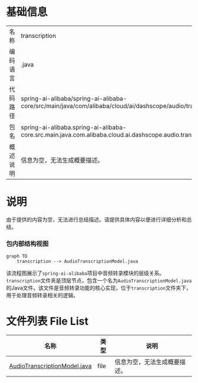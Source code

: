# 基础信息

|      |      |
|------|------|
| 名称 | transcription |
| 编码语言 | .java |
| 代码路径 | spring-ai-alibaba/spring-ai-alibaba-core/src/main/java/com/alibaba/cloud/ai/dashscope/audio/transcription |
| 包名 | spring-ai-alibaba.spring-ai-alibaba-core.src.main.java.com.alibaba.cloud.ai.dashscope.audio.transcription |
| 概述说明 | 信息为空，无法生成概要描述。 |

# 说明

由于提供的内容为空，无法进行总结描述。请提供具体内容以便进行详细分析和总结。


### 包内部结构视图

```mermaid
graph TD
    transcription --> AudioTranscriptionModel.java
```

该流程图展示了`spring-ai-alibaba`项目中音频转录模块的层级关系。`transcription`文件夹是顶层节点，包含一个名为`AudioTranscriptionModel.java`的Java文件。该文件是音频转录功能的核心实现，位于`transcription`文件夹下，用于处理音频转录相关的逻辑。

# 文件列表 File List

| 名称   | 类型  | 说明 |
|-------|------|-------------|
| [AudioTranscriptionModel.java](AudioTranscriptionModel.md) | file | 信息为空，无法生成概要描述。 |


